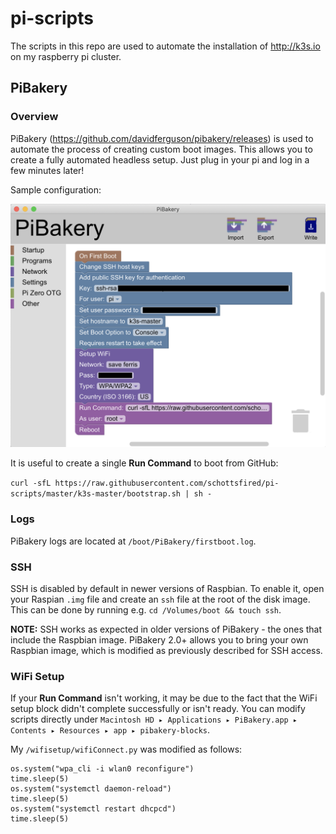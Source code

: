 # pi-scripts

The scripts in this repo are used to automate the installation of http://k3s.io on my raspberry pi cluster.

## PiBakery

### Overview

PiBakery (https://github.com/davidferguson/pibakery/releases) is used to automate the process of creating custom boot images. This allows you to create a fully automated headless setup. Just plug in your pi and log in a few minutes later!

Sample configuration:

![PiBakery Configuration](images/pibakery-k3s-master.png?raw=true "PiBakery Configuration")
  
It is useful to create a single **Run Command** to boot from GitHub:

`curl -sfL https://raw.githubusercontent.com/schottsfired/pi-scripts/master/k3s-master/bootstrap.sh | sh -`

### Logs

PiBakery logs are located at `/boot/PiBakery/firstboot.log`.

### SSH

SSH is disabled by default in newer versions of Raspbian. To enable it, open your Raspian `.img` file and create an `ssh` file at the root of the disk image. This can be done by running e.g. `cd /Volumes/boot && touch ssh`.

**NOTE:** SSH works as expected in older versions of PiBakery - the ones that include the Raspbian image. PiBakery 2.0+ allows you to bring your own Raspbian image, which is modified as previously described for SSH access.

### WiFi Setup

If your **Run Command** isn't working, it may be due to the fact that the WiFi setup block didn't complete successfully or isn't ready. You can modify scripts directly under `Macintosh HD⁩ ▸ ⁨Applications⁩ ▸ ⁨PiBakery.app⁩ ▸ ⁨Contents⁩ ▸ ⁨Resources⁩ ▸ ⁨app⁩ ▸ ⁨pibakery-blocks⁩`.

My `/wifisetup/wifiConnect.py` was modified as follows:

```
os.system("wpa_cli -i wlan0 reconfigure")
time.sleep(5)
os.system("systemctl daemon-reload")
time.sleep(5)
os.system("systemctl restart dhcpcd")
time.sleep(5)
```
